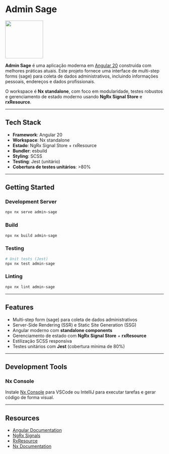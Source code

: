 # Admin Sage

<a alt="Angular logo" href="https://angular.dev" target="_blank" rel="noreferrer"><img src="https://angular.dev/assets/images/press-kit/angular_wordmark_gradient.png" width="120"></a>

**Admin Sage** é uma aplicação moderna em [Angular 20](https://angular.dev) construída com melhores práticas atuais. Este projeto fornece uma interface de multi-step forms (sage) para coleta de dados administrativos, incluindo informações pessoais, endereços e dados profissionais.

O workspace é **Nx standalone**, com foco em modularidade, testes robustos e gerenciamento de estado moderno usando **NgRx Signal Store** e **rxResource**.

---

## Tech Stack

- **Framework**: Angular 20
- **Workspace**: Nx standalone
- **Estado**: NgRx Signal Store + rxResource
- **Bundler**: esbuild
- **Styling**: SCSS
- **Testing**: Jest (unitário)
- **Cobertura de testes unitários**: >80%

---

## Getting Started

### Development Server

```sh
npx nx serve admin-sage
```

### Build

```sh
npx nx build admin-sage
```

### Testing

```sh
# Unit tests (Jest)
npx nx test admin-sage

```

### Linting

```sh
npx nx lint admin-sage
```

---

## Features

- Multi-step form (sage) para coleta de dados administrativos
- Server-Side Rendering (SSR) e Static Site Generation (SSG)
- Angular moderno com **standalone components**
- Gerenciamento de estado com **NgRx Signal Store** + **rxResource**
- Estilização SCSS responsiva
- Testes unitários com **Jest** (cobertura mínima de 80%)

---

## Development Tools

### Nx Console

Instale [Nx Console](https://nx.dev/getting-started/editor-setup) para VSCode ou IntelliJ para executar tarefas e gerar código de forma visual.

---

## Resources

- [Angular Documentation](https://angular.dev)
- [NgRx Signals](https://ngrx.io/guide/signals)
- [RxResource](https://ngrx.io/guide/resource)
- [Nx Documentation](https://nx.dev)
